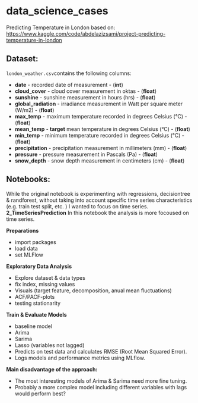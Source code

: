 # data_science_cases
Predicting Temperature in London
based on: https://www.kaggle.com/code/abdelazizsami/project-predicting-temperature-in-london 

## Dataset: 
 `london_weather.csv`contains the following columns:
- **date** - recorded date of measurement - (**int**)
- **cloud_cover** - cloud cover measurement in oktas - (**float**)
- **sunshine** - sunshine measurement in hours (hrs) - (**float**)
- **global_radiation** - irradiance measurement in Watt per square meter (W/m2) - (**float**)
- **max_temp** - maximum temperature recorded in degrees Celsius (°C) - (**float**)
- **mean_temp** - **target** mean temperature in degrees Celsius (°C) - (**float**)
- **min_temp** - minimum temperature recorded in degrees Celsius (°C) - (**float**)
- **precipitation** - precipitation measurement in millimeters (mm) - (**float**)
- **pressure** - pressure measurement in Pascals (Pa) - (**float**)
- **snow_depth** - snow depth measurement in centimeters (cm) - (**float**)

## Notebooks:
While the original notebook is experimenting with regressions, decisiontree & randforest, without taking into account specific time series characteristics (e.g. train test split, etc. ) I wanted to focus on time series.
**2_TimeSeriesPrediction**
In this notebook the analysis is more focoused on time series.

**Preparations**
* import packages
* load data
* set MLFlow

**Exploratory Data Analysis**
* Explore dataset & data types
* fix index, missing values
* Visuals (target feature, decomposition, anual mean fluctuations)
* ACF/PACF-plots
* testing stationarity


**Train & Evaluate Models** 
* baseline model
* Arima 
* Sarima
* Lasso (variables not lagged)
* Predicts on test data and calculates RMSE (Root Mean Squared Error).
* Logs models and performance metrics using MLflow.

**Main disadvantage of the approach:**
- The most interesting models of Arima & Sarima need more fine tuning. 
- Probably a more complex model including different variables with lags would perform best?

